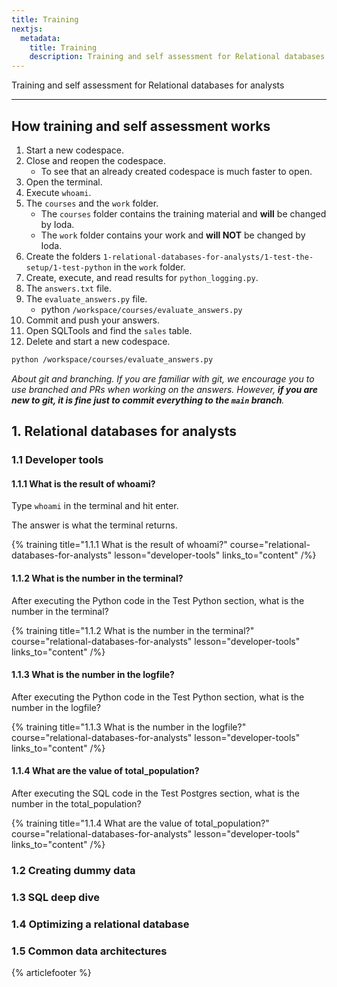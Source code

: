 ```yaml
---
title: Training
nextjs:
  metadata:
    title: Training
    description: Training and self assessment for Relational databases for analysts
---
```


Training and self assessment for Relational databases for analysts

---

## How training and self assessment works

1. Start a new codespace.
1. Close and reopen the codespace.
   - To see that an already created codespace is much faster to open.
1. Open the terminal.
1. Execute `whoami`.
1. The `courses` and the `work` folder.
   - The `courses` folder contains the training material and **will** be changed by Ioda.
   - The `work` folder contains your work and **will NOT** be changed by Ioda.
1. Create the folders `1-relational-databases-for-analysts/1-test-the-setup/1-test-python` in the `work` folder.
1. Create, execute, and read results for `python_logging.py`.
1. The `answers.txt` file.
1. The `evaluate_answers.py` file.
   - python `/workspace/courses/evaluate_answers.py`
1. Commit and push your answers.
1. Open SQLTools and find the `sales` table.
1. Delete and start a new codespace.

```bash
python /workspace/courses/evaluate_answers.py
```

_About git and branching. If you are familiar with git, we encourage you to use branched and PRs when working on the answers. However, **if you are new to git, it is fine just to commit everything to the `main` branch**._

## 1. Relational databases for analysts

### 1.1 Developer tools

#### 1.1.1 What is the result of whoami?

Type `whoami` in the terminal and hit enter.

The answer is what the terminal returns.

{%
  training
  title="1.1.1 What is the result of whoami?"
  course="relational-databases-for-analysts"
  lesson="developer-tools"
  links_to="content"
/%}

#### 1.1.2 What is the number in the terminal?

After executing the Python code in the Test Python section, what is the number in the terminal?

{%
  training
  title="1.1.2 What is the number in the terminal?"
  course="relational-databases-for-analysts"
  lesson="developer-tools"
  links_to="content"
/%}

#### 1.1.3 What is the number in the logfile?

After executing the Python code in the Test Python section, what is the number in the logfile?

{%
  training
  title="1.1.3 What is the number in the logfile?"
  course="relational-databases-for-analysts"
  lesson="developer-tools"
  links_to="content"
/%}

#### 1.1.4 What are the value of total_population?

After executing the SQL code in the Test Postgres section, what is the number in the total_population?

{%
  training
  title="1.1.4 What are the value of total_population?"
  course="relational-databases-for-analysts"
  lesson="developer-tools"
  links_to="content"
/%}

### 1.2 Creating dummy data

### 1.3 SQL deep dive

### 1.4 Optimizing a relational database

### 1.5 Common data architectures

{% articlefooter %}
